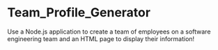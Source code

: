 # Team_Profile_Generator
Use a Node.js application to create a team of employees on a software engineering team and an HTML page to display their information!
